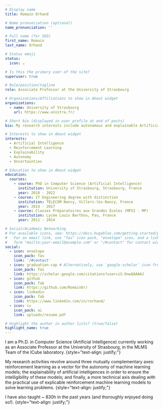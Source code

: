 ```yaml
---
# Display name
title: Romain Orhand

# Name pronunciation (optional)
name_pronunciation: ''

# Full name (for SEO)
first_name: Romain
last_name: Orhand

# Status emoji
status:
  icon: ☕️

# Is this the primary user of the site?
superuser: true

# Role/position/tagline
role: Associate Professor at the University of Strasbourg

# Organizations/Affiliations to show in About widget
organizations:
  - name: University of Strasbourg
    url: https://www.unistra.fr/

# Short bio (displayed in user profile at end of posts)
bio: My research interests include autonomous and explainable Artificial Inteligence, and its applications to real-world problems.

# Interests to show in About widget
interests:
  - Artificial Intelligence
  - Reinforcement Learning
  - Explainability
  - Autonomy
  - Uncertainties

# Education to show in About widget
education:
  courses:
    - course: PhD in Computer Science (Artificial Intelligence)
      institution: University of Strasbourg, Strasbourg, France
      year: 2018 - 2022
    - course: IT Engineering degree with distinction
      institution: TELECOM Nancy, Villers-lès-Nancy, France
      year: 2014 - 2017
    - course: Classes Préparatoires aux Grandes Écoles (MPSI - MP)
      institution: Lycée Louis Barthou, Pau, France
      year: 2011 - 2014

# Social/Academic Networking
# For available icons, see: https://docs.hugoblox.com/getting-started/page-builder/#icons
#   For an email link, use "fas" icon pack, "envelope" icon, and a link in the
#   form "mailto:your-email@example.com" or "/#contact" for contact widget.
social:
  - icon: envelope
    icon_pack: fas
    link: '/#contact'
  - icon: graduation-cap # Alternatively, use `google-scholar` icon from `ai` icon pack
    icon_pack: fas
    link: https://scholar.google.com/citations?user=iS-DnwQAAAAJ
  - icon: github
    icon_pack: fab
    link: https://github.com/RomainOr/
  - icon: linkedin
    icon_pack: fab
    link: https://www.linkedin.com/in/rorhand/
  - icon: cv
    icon_pack: ai
    link: uploads/resume.pdf

# Highlight the author in author lists? (true/false)
highlight_name: true
---
```


I am a Ph.D. in Computer Science (Artificial Intelligence) currently working as an Associate Professor at the University of Strasbourg, in the MLMS Team of the ICube laboratory.
{style="text-align: justify;"}

My research activities revolve around three mutually complementary axes: reinforcement learning as a vector for the autonomy of machine learning models; the explainability of artificial intelligences in order to ensure the intelligibility of these models; and finally, a more technical axis dealing with the practical use of explicable reinforcement machine learning models to solve learning problems.
{style="text-align: justify;"}

I have also taught ~ 830h in the past years (and thoroughly enjoyed doing so!).
{style="text-align: justify;"}
